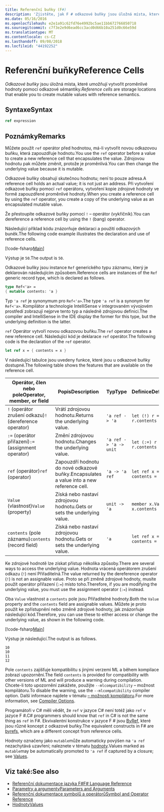 ```yaml
---
title: Referenční buňky (F#)
description: 'Zjistěte, jak F # odkazové buňky jsou úložná místa, které umožňují vytvořit proměnlivé hodnoty pomocí odkazové sémantiky.'
ms.date: 05/16/2016
ms.openlocfilehash: e2e1a91c62fd76e4992bc5ae11bb672766850718
ms.sourcegitcommit: c7f3e2e9d6ead6cc3acd0d66b10a251d0c66e59d
ms.translationtype: MT
ms.contentlocale: cs-CZ
ms.lasthandoff: 09/08/2018
ms.locfileid: "44192252"
---
```

# <a name="reference-cells"></a><span data-ttu-id="1968a-103">Referenční buňky</span><span class="sxs-lookup"><span data-stu-id="1968a-103">Reference Cells</span></span>

<span data-ttu-id="1968a-104">*Odkazové buňky* jsou úložná místa, které umožňují vytvořit proměnlivé hodnoty pomocí odkazové sémantiky.</span><span class="sxs-lookup"><span data-stu-id="1968a-104">*Reference cells* are storage locations that enable you to create mutable values with reference semantics.</span></span>

## <a name="syntax"></a><span data-ttu-id="1968a-105">Syntaxe</span><span class="sxs-lookup"><span data-stu-id="1968a-105">Syntax</span></span>

```fsharp
ref expression
```

## <a name="remarks"></a><span data-ttu-id="1968a-106">Poznámky</span><span class="sxs-lookup"><span data-stu-id="1968a-106">Remarks</span></span>

<span data-ttu-id="1968a-107">Můžete použít `ref` operátor před hodnotou, má-li vytvořit novou odkazovou buňku, která zapouzdřuje hodnotu.</span><span class="sxs-lookup"><span data-stu-id="1968a-107">You use the `ref` operator before a value to create a new reference cell that encapsulates the value.</span></span> <span data-ttu-id="1968a-108">Zdrojovou hodnotu pak můžete změnit, protože je proměnlivá.</span><span class="sxs-lookup"><span data-stu-id="1968a-108">You can then change the underlying value because it is mutable.</span></span>

<span data-ttu-id="1968a-109">Odkazové buňky obsahují skutečnou hodnotu; není to pouze adresa.</span><span class="sxs-lookup"><span data-stu-id="1968a-109">A reference cell holds an actual value; it is not just an address.</span></span> <span data-ttu-id="1968a-110">Při vytvoření odkazové buňky pomocí `ref` operátoru, vytvoření kopie zdrojové hodnoty ve formě zapouzdřené proměnlivé hodnoty.</span><span class="sxs-lookup"><span data-stu-id="1968a-110">When you create a reference cell by using the `ref` operator, you create a copy of the underlying value as an encapsulated mutable value.</span></span>

<span data-ttu-id="1968a-111">Že přestoupíte odkazové buňky pomocí `!` – operátor (vykřičník).</span><span class="sxs-lookup"><span data-stu-id="1968a-111">You can dereference a reference cell by using the `!` (bang) operator.</span></span>

<span data-ttu-id="1968a-112">Následující příklad kódu znázorňuje deklaraci a použití odkazových buněk.</span><span class="sxs-lookup"><span data-stu-id="1968a-112">The following code example illustrates the declaration and use of reference cells.</span></span>

[!code-fsharp[Main](../../../samples/snippets/fsharp/lang-ref-1/snippet2201.fs)]

<span data-ttu-id="1968a-113">Výstup je `50`.</span><span class="sxs-lookup"><span data-stu-id="1968a-113">The output is `50`.</span></span>

<span data-ttu-id="1968a-114">Odkazové buňky jsou instance `Ref` generického typu záznamu, který je deklarován následujícím způsobem.</span><span class="sxs-lookup"><span data-stu-id="1968a-114">Reference cells are instances of the `Ref` generic record type, which is declared as follows.</span></span>

```fsharp
type Ref<'a> =
{ mutable contents: 'a }
```

<span data-ttu-id="1968a-115">Typ `'a ref` je synonymum pro `Ref<'a>`.</span><span class="sxs-lookup"><span data-stu-id="1968a-115">The type `'a ref` is a synonym for `Ref<'a>`.</span></span> <span data-ttu-id="1968a-116">Kompilátor a technologie IntelliSense v integrovaném vývojovém prostředí zobrazují nejprve tento typ a následně zdrojovou definici.</span><span class="sxs-lookup"><span data-stu-id="1968a-116">The compiler and IntelliSense in the IDE display the former for this type, but the underlying definition is the latter.</span></span>

<span data-ttu-id="1968a-117">`ref` Operátor vytvoří novou odkazovou buňku.</span><span class="sxs-lookup"><span data-stu-id="1968a-117">The `ref` operator creates a new reference cell.</span></span> <span data-ttu-id="1968a-118">Následující kód je deklarace `ref` operátor.</span><span class="sxs-lookup"><span data-stu-id="1968a-118">The following code is the declaration of the `ref` operator.</span></span>

```fsharp
let ref x = { contents = x }
```

<span data-ttu-id="1968a-119">V následující tabulce jsou uvedeny funkce, které jsou u odkazové buňky dostupné.</span><span class="sxs-lookup"><span data-stu-id="1968a-119">The following table shows the features that are available on the reference cell.</span></span>

|<span data-ttu-id="1968a-120">Operátor, člen nebo pole</span><span class="sxs-lookup"><span data-stu-id="1968a-120">Operator, member, or field</span></span>|<span data-ttu-id="1968a-121">Popis</span><span class="sxs-lookup"><span data-stu-id="1968a-121">Description</span></span>|<span data-ttu-id="1968a-122">Typ</span><span class="sxs-lookup"><span data-stu-id="1968a-122">Type</span></span>|<span data-ttu-id="1968a-123">Definice</span><span class="sxs-lookup"><span data-stu-id="1968a-123">Definition</span></span>|
|--------------------------|-----------|----|----------|
|<span data-ttu-id="1968a-124">`!` (operátor zrušení odkazu)</span><span class="sxs-lookup"><span data-stu-id="1968a-124">`!` (dereference operator)</span></span>|<span data-ttu-id="1968a-125">Vrátí zdrojovou hodnotu.</span><span class="sxs-lookup"><span data-stu-id="1968a-125">Returns the underlying value.</span></span>|`'a ref -> 'a`|`let (!) r = r.contents`|
|<span data-ttu-id="1968a-126">`:=` (operátor přiřazení)</span><span class="sxs-lookup"><span data-stu-id="1968a-126">`:=` (assignment operator)</span></span>|<span data-ttu-id="1968a-127">Změní zdrojovou hodnotu.</span><span class="sxs-lookup"><span data-stu-id="1968a-127">Changes the underlying value.</span></span>|`'a ref -> 'a -> unit`|`let (:=) r x = r.contents <- x`|
|<span data-ttu-id="1968a-128">`ref` (operátor)</span><span class="sxs-lookup"><span data-stu-id="1968a-128">`ref` (operator)</span></span>|<span data-ttu-id="1968a-129">Zapouzdří hodnotu do nové odkazové buňky.</span><span class="sxs-lookup"><span data-stu-id="1968a-129">Encapsulates a value into a new reference cell.</span></span>|`'a -> 'a ref`|`let ref x = { contents = x }`|
|<span data-ttu-id="1968a-130">`Value` (vlastnost)</span><span class="sxs-lookup"><span data-stu-id="1968a-130">`Value` (property)</span></span>|<span data-ttu-id="1968a-131">Získá nebo nastaví zdrojovou hodnotu.</span><span class="sxs-lookup"><span data-stu-id="1968a-131">Gets or sets the underlying value.</span></span>|`unit -> 'a`|`member x.Value = x.contents`|
|<span data-ttu-id="1968a-132">`contents` (pole záznamu)</span><span class="sxs-lookup"><span data-stu-id="1968a-132">`contents` (record field)</span></span>|<span data-ttu-id="1968a-133">Získá nebo nastaví zdrojovou hodnotu.</span><span class="sxs-lookup"><span data-stu-id="1968a-133">Gets or sets the underlying value.</span></span>|`'a`|`let ref x = { contents = x }`|
<span data-ttu-id="1968a-134">Ke zdrojové hodnotě lze získat přístup několika způsoby.</span><span class="sxs-lookup"><span data-stu-id="1968a-134">There are several ways to access the underlying value.</span></span> <span data-ttu-id="1968a-135">Hodnota vrácená operátorem zrušení odkazu (`!`) není Přiřaditelná.</span><span class="sxs-lookup"><span data-stu-id="1968a-135">The value returned by the dereference operator (`!`) is not an assignable value.</span></span> <span data-ttu-id="1968a-136">Proto se při změně zdrojové hodnoty, musíte použít operátor přiřazení (`:=`) místo toho.</span><span class="sxs-lookup"><span data-stu-id="1968a-136">Therefore, if you are modifying the underlying value, you must use the assignment operator (`:=`) instead.</span></span>

<span data-ttu-id="1968a-137">Oba `Value` vlastnost a `contents` pole jsou Přiřaditelné hodnoty.</span><span class="sxs-lookup"><span data-stu-id="1968a-137">Both the `Value` property and the `contents` field are assignable values.</span></span> <span data-ttu-id="1968a-138">Můžete je proto použít ke zpřístupnění nebo změně zdrojové hodnoty, jak znázorňuje následující kód.</span><span class="sxs-lookup"><span data-stu-id="1968a-138">Therefore, you can use these to either access or change the underlying value, as shown in the following code.</span></span>

[!code-fsharp[Main](../../../samples/snippets/fsharp/lang-ref-1/snippet2203.fs)]

<span data-ttu-id="1968a-139">Výstup je následující.</span><span class="sxs-lookup"><span data-stu-id="1968a-139">The output is as follows.</span></span>

```
10
10
11
12
```

<span data-ttu-id="1968a-140">Pole `contents` zajišťuje kompatibilitu s jinými verzemi ML a během kompilace zobrazí upozornění.</span><span class="sxs-lookup"><span data-stu-id="1968a-140">The field `contents` is provided for compatibility with other versions of ML and will produce a warning during compilation.</span></span> <span data-ttu-id="1968a-141">Chcete-li toto upozornění zakážete, použijte `--mlcompatibility` – možnost kompilátoru.</span><span class="sxs-lookup"><span data-stu-id="1968a-141">To disable the warning, use the `--mlcompatibility` compiler option.</span></span> <span data-ttu-id="1968a-142">Další informace najdete v tématu [– možnosti kompilátoru](compiler-options.md).</span><span class="sxs-lookup"><span data-stu-id="1968a-142">For more information, see [Compiler Options](compiler-options.md).</span></span>

<span data-ttu-id="1968a-143">Programátoři v C# měli vědět, že `ref` v jazyce C# není totéž jako `ref` v jazyce F #.</span><span class="sxs-lookup"><span data-stu-id="1968a-143">C# programmers should know that `ref` in C# is not the same thing as `ref` in F#.</span></span> <span data-ttu-id="1968a-144">Ekvivalentní konstrukce v jazyce F # jsou [ByRef](byrefs.md), které jsou různé koncept z odkazové buňky.</span><span class="sxs-lookup"><span data-stu-id="1968a-144">The equivalent constructs in F# are [byrefs](byrefs.md), which are a different concept from reference cells.</span></span>

<span data-ttu-id="1968a-145">Hodnoty označeny jako `mutable`může automaticky povýšen na `'a ref` nezachytává uzavření; naleznete v tématu [hodnoty](values/index.md).</span><span class="sxs-lookup"><span data-stu-id="1968a-145">Values marked as `mutable`may be automatically promoted to `'a ref` if captured by a closure; see [Values](values/index.md).</span></span>

## <a name="see-also"></a><span data-ttu-id="1968a-146">Viz také:</span><span class="sxs-lookup"><span data-stu-id="1968a-146">See also</span></span>

- [<span data-ttu-id="1968a-147">Referenční dokumentace jazyka F#</span><span class="sxs-lookup"><span data-stu-id="1968a-147">F# Language Reference</span></span>](index.md)
- [<span data-ttu-id="1968a-148">Parametry a argumenty</span><span class="sxs-lookup"><span data-stu-id="1968a-148">Parameters and Arguments</span></span>](parameters-and-arguments.md)
- [<span data-ttu-id="1968a-149">Referenční dokumentace symbolů a operátorů</span><span class="sxs-lookup"><span data-stu-id="1968a-149">Symbol and Operator Reference</span></span>](symbol-and-operator-reference/index.md)
- [<span data-ttu-id="1968a-150">Hodnoty</span><span class="sxs-lookup"><span data-stu-id="1968a-150">Values</span></span>](values/index.md)
